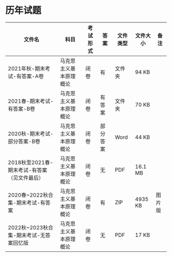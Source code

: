 # 历年试题

文件名|科目|考试形式|答案|文件类型|文件大小|备注
---|---|---|---|---|---|---
2021年秋-期末考试-有答案-A卷|马克思主义基本原理概论|闭卷|有|文件夹|94 KB
2021春-期末考试-有答案-B卷|马克思主义基本原理概论|闭卷|有答案|文件夹|70 KB
2020秋-期末考试-部分答案-B卷|马克思主义基本原理概论|闭卷|部分答案|Word|44 KB
2018秋至2021春-期末考试-有答案（见文件最后）|马克思主义基本原理概论|闭卷|无|PDF|16.1 MB
2020春~2022秋合集-期末考试-有答案|马克思主义基本原理概论|闭卷|有|ZIP|4935 KB|图片版
2022秋~2023秋合集-期末考试-无答案回忆版|马克思主义基本原理概论|闭卷|无|PDF|17 KB
